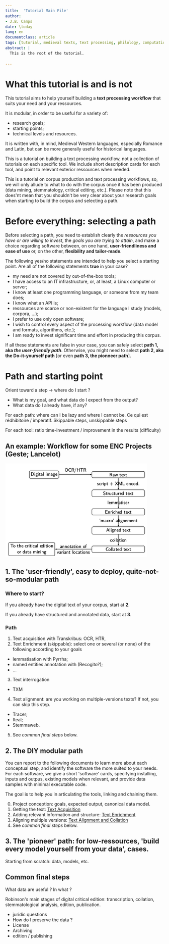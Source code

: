 ```yaml
---
title:  'Tutorial Main File'
author:
- J.B. Camps
date: \today
lang: en
documentclass: article
tags: [tutorial, medieval texts, text processing, philology, computational methods]
abstract: |
  This is the root of the tutorial. 
  
---
```


# What this tutorial is and is not

This tutorial aims to help yourself building a **text processing workflow**
that suits your need and your ressources.

It is modular, in order to be useful for a variety of:

- research goals;
- starting points;
- technical levels and resources.

It is written with, in mind, Medieval Western languages, especially
Romance and Latin, but can be more generally useful for historical languages.

This is a tutorial on building a text processing workflow, not a collection
of tutorials on each specific tool. We include short description cards for each
tool, and point to relevant exterior ressources when needed.

This is a tutorial on corpus production and text processing workflows, so, 
we will only allude to what to do with the corpus once it has been produced
(data mining, stemmatology, critical editing, etc.). Please note that this does'nt
mean that you shouldn't be very clear about your research goals when starting
to build the corpus and selecting a path.

# Before everything: selecting a path

Before selecting a path, you need to establish clearly 
the _ressources you have or are willing to invest_,
the _goals you are trying to attain_, and make a choice regarding software between, on 
one hand, **user-friendliness and ease of use** or, on the other, 
**flexibility and tailor-made**. 

The following yes/no statements are intended to help you select a starting point.
Are all of the following statements **true** in your case?

- my need are not covered by out-of-the-box tools;
- I have access to an IT infrastructure, or, at least, a Linux computer or server;
- I know at least one programming language, or someone from my team does;
- I know what an API is;
- ressources are scarce or non-existent for the language I study (models, corpora, …);
- I prefer to use only open software;
- I wish to control every aspect of the processing workflow (data model and formats, algorithms, etc.);
- I am ready to invest significant time and effort in producing this corpus.

If all these statements are false in your case, you can safely select 
**path 1, aka _the user-friendly path_**. Otherwise, you might need
to select **path 2, aka the Do-it-yourself path** \[or even **path 3, the pionneer path**\].


# Path and starting point

Orient toward a step -> where do I start ?

  - What is my goal, and what data do I expect from the output?
  - What data do I already have, if any?

For each path: where can I be lazy and where I cannot be. Ce qui est rédhibitoire / impératif. Skippable steps, unskippable steps

For each tool: ratio time-investment / improvement in the results  (difficulty)

## An example: Workflow for some ENC Projects (Geste; Lancelot)

![alt text](./workflow.png "ENC example workflow")

## 1. The 'user-friendly', easy to deploy, quite-not-so-modular path

### Where to start?

If you already have the digital text of your corpus, start at **2**.

If you already have structured and annotated data, start at **3**.

### Path 

1. Text acquisition with Transkribus: OCR, HTR, 
2. Text Enrichment (skippable): select one or several (or none) of the following according to your goals
  - lemmatisation with Pyrrha;
  - named entities annotation with (Recogito?);
  - …
3. Text interrogation
  - TXM
4. Text alignment: are you working on multiple-versions texts? If not, you can skip this step.
  - Tracer;
  - Iteal;
  - Stemmaweb.
5. See _common final steps_ below.

## 2. The DIY modular path

You can report to the following documents to learn more about each conceptual step,
and identify the software the more suited to your needs. For each software, 
we give a short 'software' cards, specifying installing, inputs and outpus,
existing models when relevant, and provide data samples with minimal executable code.

The goal is to help you in articulating the tools, linking and chaining them.

0. Project conception: goals, expected output, canonical data model.
1. Getting the text: [Text Acquisition](./01_Text_Acquisition/Text_Acquisition.md)
2. Adding relevant information and structure: [Text Enrichment](./02_Enrichment/Enrichment.md) 
3. Aligning multiple versions: [Text Alignment and Collation](03_Alignment/Alignment.md)
4. See _common final steps_ below.

## 3. The 'pioneer' path: for low-ressources, 'build every model yourself from your data', cases.

Starting from scratch: data, models, etc.

## Common final steps

What data are useful ? In what ?

Robinson's main stages of digital critical edition: transcription, collation, stemmatological analysis, edition, publication.

- juridic questions
- How do I preserve the data ?
- License
- Archiving
- edition / publishing

